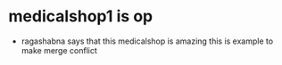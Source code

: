 # medicalshop1 is op

- ragashabna says that this medicalshop is amazing
this is example to make merge conflict

